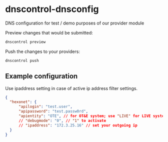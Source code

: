# dnscontrol-dnsconfig

DNS configuration for test / demo purposes of our provider module

Preview changes that would be submitted:

```bash
dnscontrol preview
```

Push the changes to your providers:

```bash
dnscontrol push
```

## Example configuration

Use ipaddress setting in case of active ip address filter settings.

```json
{
  "hexonet": {
      "apilogin": "test.user",
      "apipassword": "test.passw0rd",
      "apientity": "OTE", // for OT&E system; use "LIVE" for LIVE system
      // "debugmode": "0", // "1" to activate
      // "ipaddress": "172.3.25.16" // set your outgoing ip
  }
}
```
